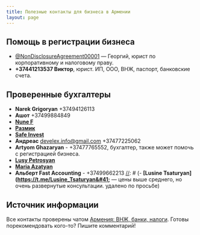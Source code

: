 ```yaml
---
title: Полезные контакты для бизнеса в Армении
layout: page
---
```


## Помощь в регистрации бизнеса

- [@NonDisclosureAgreement00001](https://t.me/NonDisclosureAgreement00001) — Георгий, юрист по корпоративному и налоговому праву.
- **+37441213537 Виктор**, юрист. ИП, ООО, ВНЖ, паспорт, банковские счета.

[//]: # (- [@Armenia_business_integration]&#40;https://t.me/Armenia_business_integration&#41; — Акоб, юрист, помогает в открытии ИП и ООО, открытии счетов, )

## Проверенные бухгалтеры

- **Narek Grigoryan** +37494126113
- **Ашот** +37499884849
- **[Nune F](https://t.me/naxsh123)**
- **[Размик](https://t.me/trustmeiamaaccountant)**
- **[Safe Invest](https://t.me/safe_invest_accounting)**
- **Андреас** develex.info@gmail.com +37477225062
- **Artyom Ghazaryan** - +37477765552, бухгалтер, также может помочь с регистрацией бизнеса.
- **[Lusy Petrosyan](https://t.me/Lusy555)**
- **[Maria Azatyan](https://t.me/Mariagenry)**
- **Альберт Fast Accounting** - 
+37499662213
[//]: # (- **[Lusine Tsaturyan]&#40;https://t.me/Lusine_Tsaturyan&#41;** — цены выше среднего, но очень развернутые консультации. удалено по просьбе)

## Источник информации

Все контакты проверены чатом [Армения: ВНЖ, банки, налоги](https://t.me/am_banking_and_relocation_chat). Готовы
порекомендовать кого-то? Пишите комментарий!
